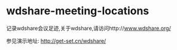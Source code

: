 # wdshare-meeting-locations
记录wdshare会议足迹,关于wdshare,请访问http://www.wdshare.org/

参见演示地址: http://get-set.cn/wdshare/